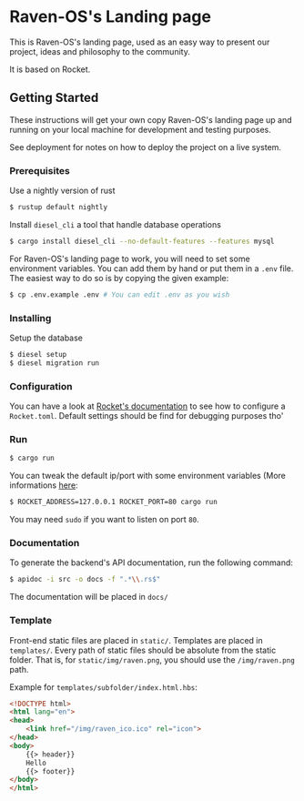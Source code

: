 # Raven-OS's Landing page

This is Raven-OS's landing page, used as an easy way to present our project, ideas and philosophy to the community.

It is based on Rocket.

## Getting Started

These instructions will get your own copy Raven-OS's landing page up and running on your local machine for development and testing purposes.

See deployment for notes on how to deploy the project on a live system.

### Prerequisites

Use a nightly version of rust
```bash
$ rustup default nightly
```

Install `diesel_cli` a tool that handle database operations
```bash
$ cargo install diesel_cli --no-default-features --features mysql
```

For Raven-OS's landing page to work, you will need to set some environment variables. You can add them by hand or put them in a `.env` file. The easiest way to do so is by copying the given example:

```bash
$ cp .env.example .env # You can edit .env as you wish
```

### Installing

Setup the database

```bash
$ diesel setup
$ diesel migration run
```

### Configuration

You can have a look at [Rocket's documentation](https://rocket.rs/guide/configuration/#rockettoml) to see how to configure a `Rocket.toml`. Default settings should be find for debugging purposes tho'

### Run

```bash
$ cargo run
```

You can tweak the default ip/port with some environment variables (More informations [here](https://rocket.rs/guide/configuration/#rockettoml):

```bash
$ ROCKET_ADDRESS=127.0.0.1 ROCKET_PORT=80 cargo run
```

You may need `sudo` if you want to listen on port `80`.

### Documentation

To generate the backend's API documentation, run the following command:

```bash
$ apidoc -i src -o docs -f ".*\\.rs$"
```

The documentation will be placed in `docs/`

### Template

Front-end static files are placed in `static/`. Templates are placed in `templates/`.
Every path of static files should be absolute from the static folder. That is, for `static/img/raven.png`, you should use the `/img/raven.png` path.

Example for `templates/subfolder/index.html.hbs`:
```html
<!DOCTYPE html>
<html lang="en">
<head>
    <link href="/img/raven_ico.ico" rel="icon">
</head>
<body>
    {{> header}}
    Hello
    {{> footer}}
</body>
</html>

```
